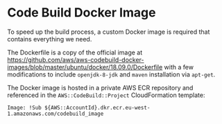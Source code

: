 # Code Build Docker Image

To speed up the build process, a custom Docker image is required that contains everything we need.

The Dockerfile is a copy of the official image at https://github.com/aws/aws-codebuild-docker-images/blob/master/ubuntu/docker/18.09.0/Dockerfile with a few modifications to include `openjdk-8-jdk` and `maven` installation via `apt-get`.

The Docker image is hosted in a private AWS ECR repository and referenced in the `AWS::CodeBuild::Project` CloudFormation template:

```
Image: !Sub ${AWS::AccountId}.dkr.ecr.eu-west-1.amazonaws.com/codebuild_image
```
